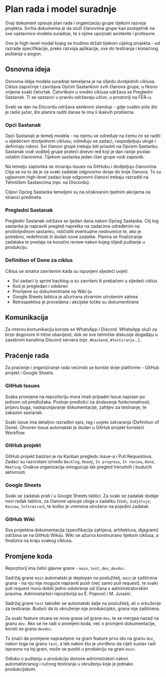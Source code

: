 # Plan rada i model suradnje

Ovaj dokument opisuje plan rada i organizaciju grupe tijekom razvoja projekta. Svrha dokumenta je da služi članovima grupe kao podsjetnik na sve sastavnice modela suradnje, te s njime upoznati asistente i profesore.

Ovo je high-level model kojeg se trudimo držati tijekom cijelog projekta - od razrade specifikacije, preko razvoja aplikacije, sve do testiranja i konačnog puštanja u pogon.

## Osnovna ideja

Osnovna ideja modela suradnje temeljena je na slijedu dvotjednih ciklusa. Ciklus započinje i završava Općim Sastankom svih članova grupe, u fiksno vrijeme svaki četvrtak. Četvrtkom u sredini ciklusa održava se Pregledni Sastanak. Ti se sastanci u pravilu održavaju uživo, u prostoriji na FER-u.

Svaki se dan na Discordu održava asinkroni standup - gdje svatko piše što je radio jučer, što planira raditi danas te ima li ikakvih problema.

### Opći Sastanak

Opći Sastanak je temelj modela - na njemu se određuje na čemu će se raditi u sljedećem dvotjednom ciklusu, određuju se zadaci, raspodjeljuju uloge i definiraju rokovi. Svi članovi grupe trebaju biti prisutni na Općem Sastanku. Sastanak vodi voditelj grupe prateći dnevni red koji je dan ranije poslao ostalim članovima. Tijekom sastanka jedan član grupe vodi zapisnik.

Na temelju zapisnika se otvaraju Issues na GitHubu i dodijeljuju članovima. Cilja se na to da je za svaki zadatak odgovorno dvoje do troje članova. To su uglavnom high-level zadaci koje odgovorni članovi trebaju razraditi na Tehničkim Sastancima (npr. na Discordu).

Ciljevi Općeg Sastanka temeljeni su na očekivanim tjednim akcijama na stranici predmeta.

### Pregledni Sastanak

Pregledni Sastanak održava se tjedan dana nakon Općeg Sastanka. Cilj tog sastanka je napraviti pregled napretka na zadacima određenim na prošlotjednom sastanku, raščistiti eventualne nedoumice te, ako je potrebno, redefinirati ili dodati nove zadatke. Planira se finaliziranje zadataka te predaja na konačni review nakon kojeg slijedi puštanje u produkciju.

### Definition of Done za ciklus

Ciklus se smatra završenim kada su ispunjeni sljedeći uvjeti:

- Svi zadaci iz sprint backlog-a su završeni ili prebačeni u sljedeći ciklus
- Kod je pregledan i odobren
- Promjene su dokumentirane na Wiki-ju
- Google Sheets tablica je ažurirana stvarnim utrošenim satima
- Retrospektiva je provedena i akcijske točke su dokumentirane

## Komunikacija

Za internu komunikaciju koriste se WhatsApp i Discord. WhatsApp služi za brze dogovore ili hitne obavijesti, dok se sve tehničke diskusije događaju u zasebnim kanalima Discord servera (npr. `#backend`, `#testiranje`...).

## Praćenje rada

Za praćenje i organiziranje rada većinski se koriste dvije platforme - GitHub projekt i Google Sheets.

### GitHub Issues

Svaka promjena na repozitoriju mora imati pripadni Issue napisan po jednom od predložaka. Postoje predlošci za dodavanje funkcionalnosti, prijavu buga, nadopunjavanje dokumentacije, zahtjev za testiranje, te zakazan sastanak.

Svaki Issue ima detaljno razrađen opis, tag i uvjete zatvaranja (Definition of Done). Otvoren Issue automatski je dodan u GitHub projekt koristeći Workflow.

### GitHub projekt

GitHub projekt baziran je na Kanban pregledu Issue-a i Pull Requestova. Zadaci su razvrstani između `Backlog`, `Ready`, `In progress`, `In review`, `Done`, `Meeting`. Ovakva organizacija omogućuje lak pregled trenutnih i budućih aktivnosti.

### Google Sheets

Svaki se zadatak prati i u Google Sheets tablici. Za svaki se zadatak dodaje novi redak tablice, za članove upisuje uloga u zadatku (`Vodi`, `Sudjeluje`, `Review`, `Informiran`), te koliko je vremena utrošeno na pojedini zadatak.

### GitHub Wiki

Sva projektna dokumentacija (specifikacija zahtjeva, arhitektura, dijagrami) održava se na GitHub Wikiju. Wiki se ažurira kontinuirano tijekom ciklusa, a finalizira na kraju svakog ciklusa.

## Promjene koda

Repozitorij ima četiri glavne grane - `main`, `test`, `dev`, `devdoc`.

Sadržaj grane `main` automatski je deployan na poslužitelj. `main` je zaštićena grana - na nju nije moguće napraviti push (već samo pull request), te svaki pull request mora dobiti jedno odobrenje od člana s administratorskim pravima. Administartori repozitorija su E. Popović i M. Jurasić.

Sadržaj grane `test` također se automatski šalje na poslužitelj, ali u orkuženje za testiranje. Budući da to okruženje nije produkcijsko, grana nije zaštićena.

Za svaki feature otvara se nova grana od grane `dev`, te se mergea nazad na granu `dev`. Ako se ne radi o promjeni koda, već o promjeni dokumentacije, koristi se grana `devdoc`.

To znači da promjene napravljene na grani feature prvo idu na granu `dev`, nakon toga na granu `test`, a tek nakon što je utvrđeno da cijeli sustav radi ispravno na toj grani, može se pustiti u produkciju na grani `main`.

Odluku o puštanju u produkciju donose administratori nakon automatiziranog i ručnog testiranja u okruženju koje je jednako produkcijskom.
